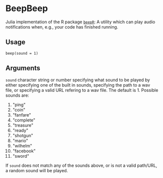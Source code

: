 # BeepBeep
Julia implementation of the R package [`beepR`](https://github.com/rasmusab/beepr): A utility which can play audio notifications when, e.g., your code has finished running. 

## Usage
`beep(sound = 1)`

## Arguments
`sound` character string or number specifying what sound to be played by either specifying one of the built in sounds, specifying the path to a wav file, or specifying a valid URL refering to a wav file. The default is 1. Possible sounds are:

1. "ping"
2. "coin"
3. "fanfare"
4. "complete"
5. "treasure"
6. "ready"
7. "shotgun"
8. "mario"
9. "wilhelm"
10. "facebook"
11. "sword"

If `sound` does not match any of the sounds above, or is not a valid path/URL, a random sound will be played.

